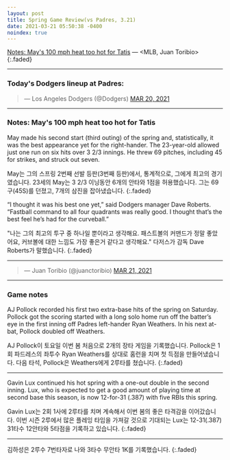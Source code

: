 ```yaml
---
layout: post
title: Spring Game Review(vs Padres, 3.21)
date: 2021-03-21 05:50:38 -0400
noindex: true
---
```


[Notes: May's 100 mph heat too hot for Tatis](https://www.mlb.com/dodgers/news/dustin-may-strikes-out-fernando-tatis-jr-with-100-mph-pitch) &mdash; <MLB, Juan Toribio>
{:.faded}

---

### Today's Dodgers lineup at Padres:

<script async src="//platform.twitter.com/widgets.js" charset="utf-8"></script>
<blockquote class="twitter-tweet" data-lang="en">
  &mdash; Los Angeles Dodgers (@Dodgers)
  <a href="https://twitter.com/Dodgers/status/1373326626050609154">MAR 20, 2021</a>
</blockquote>

---

### Notes: May's 100 mph heat too hot for Tatis
May made his second start (third outing) of the spring and, statistically, it was the best appearance yet for the right-hander. The 23-year-old allowed just one run on six hits over 3 2/3 innings. He threw 69 pitches, including 45 for strikes, and struck out seven.

May는 그의 스프링 2번째 선발 등판(3번째 등판)에서, 통계적으로, 그에게 최고의 경기였습니다. 23세의 May는 3 2/3 이닝동안 6개의 안타와 1점을 허용했습니다. 그는 69구(45S)를 던졌고, 7개의 삼진을 잡아냈습니다.
{:.faded}

“I thought it was his best one yet,” said Dodgers manager Dave Roberts. “Fastball command to all four quadrants was really good. I thought that’s the best feel he’s had for the curveball.”

"나는 그의 최고의 투구 중 하나일 뿐이라고 생각해요. 패스트볼의 커맨드가 정말 좋았어요, 커브볼에 대한 느낌도 가장 좋은거 같다고 생각해요." 다저스가 감독 Dave Roberts가 말했습니다.
{:.faded}

---

<script async src="//platform.twitter.com/widgets.js" charset="utf-8"></script>
<blockquote class="twitter-tweet" data-lang="en">
  &mdash; Juan Toribio (@juanctoribio)
  <a href="https://twitter.com/juanctoribio/status/1373379743391752192">MAR 21, 2021</a>
</blockquote>

---

### Game notes
AJ Pollock recorded his first two extra-base hits of the spring on Saturday. Pollock got the scoring started with a long solo home run off the batter’s eye in the first inning off Padres left-hander Ryan Weathers. In his next at-bat, Pollock doubled off Weathers.

AJ Pollock이 토요일 이번 봄 처음으로 2개의 장타 게임을 기록했습니다. Pollock은 1회 파드레스의 좌투수 Ryan Weathers를 상대로 홈런을 치며 첫 득점을 만들어냈습니다. 다음 타석, Pollock은 Weathers에게 2루타를 쳤습니다.
{:.faded}

---

Gavin Lux continued his hot spring with a one-out double in the second inning. Lux, who is expected to get a good amount of playing time at second base this season, is now 12-for-31 (.387) with five RBIs this spring.

Gavin Lux는 2회 1사에 2루타를 치며 계속해서 이번 봄의 좋은 타격감을 이어갔습니다. 이번 시즌 2루에서 많은 플레잉 타임을 가져갈 것으로 기대되는 Lux는 12-31(.387) 31타수 12안타와 5타점을 기록하고 있습니다.
{:.faded}

---

김하성은 2루수 7번타자로 나와 3타수 무안타 1K를 기록했습니다.
{:.faded}
